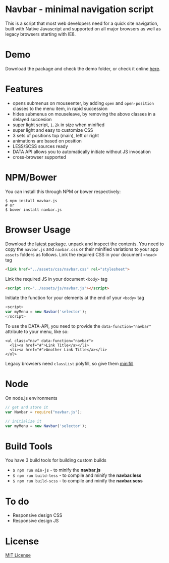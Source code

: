 # Navbar - minimal navigation script
This is a script that most web developers need for a quick site navigation, built with Native Javascript and supported on all major browsers as well as legacy browsers starting with IE8.

# Demo
Download the package and check the demo folder, or check it online [here](http://thednp.github.io/navbar.js/).


# Features
* opens submenus on mouseenter, by adding `open` and `open-position` classes to the menu item, in rapid succession</li>
* hides submenus on mouseleave, by removing the above classes in a delayed succesion</li>
* super light script, `1.2k` in size when minified
* super light and easy to customize CSS
* 3 sets of positions top (main), left or right
* animations are based on position
* LESS/SCSS sources ready
* DATA API allows you to automatically initiate without JS invocation
* cross-browser supported

# NPM/Bower
You can install this through NPM or bower respectively:

```
$ npm install navbar.js
# or
$ bower install navbar.js
```

# Browser Usage
Download the [latest package](https://github.com/thednp/navbar.js/archive/master.zip). unpack and inspect the contents. You need to copy the `navbar.js` and `navbar.css` or their minified variations to your app `assets` folders as follows.
Link the required CSS in your document `<head>` tag
```html
<link href="../assets/css/navbar.css" rel="stylesheet">
```

Link the required JS in your document  `<body>` tag
```html
<script src="../assets/js/navbar.js"></script>
```

Initiate the function for your elements at the end of your `<body>` tag
```javascript
<script>
var myMenu = new Navbar('selector');
</script>
```

To use the DATA-API, you need to provide the `data-function="navbar"` attribute to your menu, like so:
```markup
<ul class="nav" data-function="navbar">
  <li><a href="#">Link Title</a></li>
  <li><a href="#">Another Link Title</a></li>
</ul>
```

Legacy browsers need `classList` polyfill, so give them <a href="https://github.com/thednp/minifill">minifill</a>

# Node
On node.js environments
```javascript
// get and store it
var Navbar = require("navbar.js");

// initialize it
var myMenu = new Navbar('selector');
```

# Build Tools
You have 3 build tools for building custom builds

* `$ npm run min-js` - to minify the **navbar.js**
* `$ npm run build-less` - to compile and minify the **navbar.less**
* `$ npm run build-scss` - to compile and minify the **navbar.scss**


# To do
* Responsive design CSS
* Responsive design JS

# License
[MIT License](https://github.com/thednp/navbar.js/blob/master/LICENSE)

